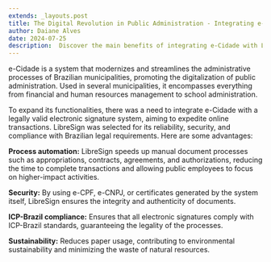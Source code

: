 ```yaml
---
extends: _layouts.post
title: The Digital Revolution in Public Administration - Integrating e-Cidade with LibreSign
author: Daiane Alves
date: 2024-07-25
description:  Discover the main benefits of integrating e-Cidade with LibreSign and see how this partnership is transforming the digitalization of municipalities, promoting agility, security, and sustainability.
---
```


e-Cidade is a system that modernizes and streamlines the administrative processes of Brazilian municipalities, promoting the digitalization of public administration. Used in several municipalities, it encompasses everything from financial and human resources management to school administration.

To expand its functionalities, there was a need to integrate e-Cidade with a legally valid electronic signature system, aiming to expedite online transactions. LibreSign was selected for its reliability, security, and compliance with Brazilian legal requirements. Here are some advantages:

**Process automation:** 
LibreSign speeds up manual document processes such as appropriations, contracts, agreements, and authorizations, reducing the time to complete transactions and allowing public employees to focus on higher-impact activities.

**Security:** 
By using e-CPF, e-CNPJ, or certificates generated by the system itself, LibreSign ensures the integrity and authenticity of documents.

**ICP-Brazil compliance:** 
Ensures that all electronic signatures comply with ICP-Brazil standards, guaranteeing the legality of the processes.

**Sustainability:** 
Reduces paper usage, contributing to environmental sustainability and minimizing the waste of natural resources.
